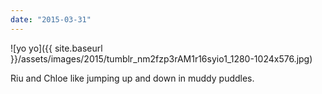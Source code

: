 ```yaml
---
date: "2015-03-31"
---
```


![yo yo]({{ site.baseurl }}/assets/images/2015/tumblr_nm2fzp3rAM1r16syio1_1280-1024x576.jpg)

Riu and Chloe like jumping up and down in muddy puddles.
